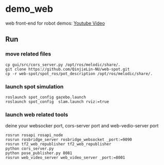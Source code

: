 # demo_web
web front-end for robot demos: [Youtube Video](https://www.youtube.com/watch?v=ltS5nVfyOWA)

## Run

### move related files

```
cp gui/src/cors_server.py /opt/ros/melodic/share/.
git clone https://github.com/QinjieLin-NU/web-spot.git
cp -r web-spot/spot_ros/pot_description /opt/ros/melodic/share/.
```

### launch spot simulation

```
roslaunch spot_config gazebo.launch
roslaunch spot_config  slam.launch rviz:=true
```

### launch web related tools

deine your websocker port, cors-server port and web-vedio-server port  
```
rosrun rosapi rosapi_node
rosrun rosbridge_server rosbridge_websocket _port:=9090
rosrun tf2_web_republisher tf2_web_republisher
python cors_server.py 
python pose_publisher.py 8081
rosrun web_video_server web_video_server _port:=8001
```

